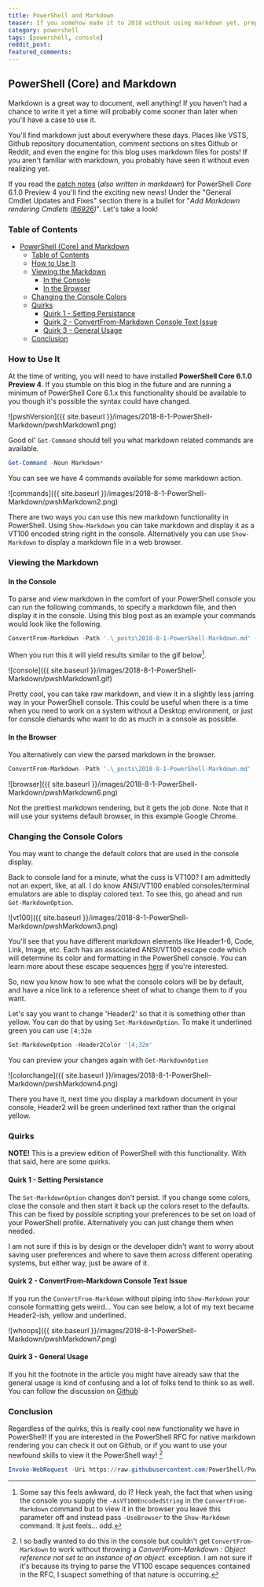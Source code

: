```yaml
---
title: PowerShell and Markdown
teaser: If you somehow made it to 2018 without using markdown yet, prepare to change that.  Markdown support comes to PowerShell!
category: powershell
tags: [powershell, console]
reddit_post:
featured_comments:
---
```


## PowerShell (Core) and Markdown

Markdown is a great way to document, well anything!  If you haven't had a chance to write it yet a time will probably come sooner than later when you'll have a case to use it.

You'll find markdown just about everywhere these days.  Places like VSTS, Github repository documentation, comment sections on sites Github or Reddit, and even the engine for this blog uses markdown files for posts!  If you aren't familiar with markdown, you probably have seen it without even realizing yet.

If you read the [patch notes][patch] (_also written in markdown_) for PowerShell *Core* 6.1.0 Preview 4 you'll find the exciting new news!  Under the "General Cmdlet Updates and Fixes" section there is a bullet for "_Add Markdown rendering Cmdlets ([#6926][issue])_".  Let's take a look!

### Table of Contents

<!-- TOC -->

- [PowerShell (Core) and Markdown](#powershell-core-and-markdown)
    - [Table of Contents](#table-of-contents)
    - [How to Use It](#how-to-use-it)
    - [Viewing the Markdown](#viewing-the-markdown)
        - [In the Console](#in-the-console)
        - [In the Browser](#in-the-browser)
    - [Changing the Console Colors](#changing-the-console-colors)
    - [Quirks](#quirks)
        - [Quirk 1 - Setting Persistance](#quirk-1---setting-persistance)
        - [Quirk 2 - ConvertFrom-Markdown Console Text Issue](#quirk-2---convertfrom-markdown-console-text-issue)
        - [Quirk 3 - General Usage](#quirk-3---general-usage)
    - [Conclusion](#conclusion)

<!-- /TOC -->

### How to Use It

At the time of writing, you will need to have installed **PowerShell Core 6.1.0 Preview 4**.  If you stumble on this blog in the future and are running a minimum of PowerShell Core 6.1.x this functionality should be available to you though it's possible the syntax could have changed.

![pwshVersion]({{ site.baseurl }}/images/2018-8-1-PowerShell-Markdown/pwshMarkdown1.png)

Good ol' `Get-Command` should tell you what markdown related commands are available.

```powershell
Get-Command -Noun Markdown*
```

You can see we have 4 commands available for some markdown action.

![commands]({{ site.baseurl }}/images/2018-8-1-PowerShell-Markdown/pwshMarkdown2.png)

There are two ways you can use this new markdown functionality in PowerShell.  Using `Show-Markdown` you can take markdown and display it as a VT100 encoded string right in the console.  Alternatively you can use `Show-Markdown` to display a markdown file in a web browser.

### Viewing the Markdown

#### In the Console

To parse and view markdown in the comfort of your PowerShell console you can run the following commands, to specify a markdown file, and then display it in the console.  Using this blog post as an example your commands would look like the following.

```powershell
ConvertFrom-Markdown -Path '.\_posts\2018-8-1-PowerShell-Markdown.md' -AsVT100EncodedString | Show-Markdown
```

When you run this it will yield results similar to the gif below[^1].

![console]({{ site.baseurl }}/images/2018-8-1-PowerShell-Markdown/pwshMarkdown1.gif)

Pretty cool, you can take raw markdown, and view it in a slightly less jarring way in your PowerShell console.  This could be useful when there is a time when you need to work on a system without a Desktop environment, or just for console diehards who want to do as much in a console as possible.

#### In the Browser

You alternatively can view the parsed markdown in the browser.

```powershell
ConvertFrom-Markdown -Path '.\_posts\2018-8-1-PowerShell-Markdown.md' | Show-Markdown -UseBrowser
```

![browser]({{ site.baseurl }}/images/2018-8-1-PowerShell-Markdown/pwshMarkdown6.png)

Not the prettiest markdown rendering, but it gets the job done.  Note that it will use your systems default browser, in this example Google Chrome.

### Changing the Console Colors

You may want to change the default colors that are used in the console display.

Back to console land for a minute, what the cuss is VT100?  I am admittedly not an expert, like, at all.  I do know ANSI/VT100 enabled consoles/terminal emulators are able to display colored text.  To see this, go ahead and run `Get-MarkdownOption`.

![vt100]({{ site.baseurl }}/images/2018-8-1-PowerShell-Markdown/pwshMarkdown3.png)

You'll see that you have different markdown elements like Header1-6, Code, Link, Image, etc.  Each has an associated ANSI/VT100 escape code which will determine its color and formatting in the PowerShell console.  You can learn more about these escape sequences [here][ANSIVT100] if you're interested.

So, now you know how to see what the console colors will be by default, and have a nice link to a reference sheet of what to change them to if you want.

Let's say you want to change 'Header2' so that it is something other than yellow.  You can do that by using `Set-MarkdownOption`.  To make it underlined green you can use `[4;32m`

```powershell
Set-MarkdownOption -Header2Color '[4;32m'
```

You can preview your changes again with `Get-MarkdownOption`

![colorchange]({{ site.baseurl }}/images/2018-8-1-PowerShell-Markdown/pwshMarkdown4.png)

There you have it, next time you display a markdown document in your console, Header2 will be green underlined text rather than the original yellow.

### Quirks

**NOTE!**  This is a preview edition of PowerShell with this functionality.  With that said, here are some quirks.

#### Quirk 1 - Setting Persistance

The `Set-MarkdownOption` changes don't persist.  If you change some colors, close the console and then start it back up the colors reset to the defaults.  This can be fixed by possible scripting your preferences to be set on load of your PowerShell profile.  Alternatively you can just change them when needed.

I am not sure if this is by design or the developer didn't want to worry about saving user preferences and where to save them across different operating systems, but either way, just be aware of it.

#### Quirk 2 - ConvertFrom-Markdown Console Text Issue

If you run the `ConvertFrom-Markdown` without piping into `Show-Markdown` your console formatting gets weird...  You can see below, a lot of my text became Header2-ish, yellow and underlined.

![whoops]({{ site.baseurl }}/images/2018-8-1-PowerShell-Markdown/pwshMarkdown7.png)

#### Quirk 3 - General Usage

If you hit the footnote in the article you might have already saw that the general usage is kind of confusing and a lot of folks tend to think so as well.  You can follow the discussion on [Github][commandusage]

### Conclusion

Regardless of the quirks, this is really cool new functionality we have in PowerShell!  If you are interested in the PowerShell RFC for native markdown rendering you can check it out on Github, or if you want to use your newfound skills to view it the PowerShell way! [^2]

```powershell
Invoke-WebRequest -Uri https://raw.githubusercontent.com/PowerShell/PowerShell-RFC/master/3-Experimental/RFC0025-Native-Markdown-Rendering.md | Select-Object -ExpandProperty Content | ConvertFrom-Markdown | Show-Markdown -UseBrowser
```

[^1]:
    Some say this feels awkward, do I?  Heck yeah, the fact that when using the console you supply the `-AsVT100EncodedString` in the `ConvertFrom-Markdown` command but to view it in the browser you leave this parameter off and instead pass `-UseBrowser` to the `Show-Markdown` command.  It just feels... odd.

[^2]:
    I so badly wanted to do this in the console but couldn't get `ConvertFrom-Markdown` to work without throwing a *ConvertFrom-Markdown : Object reference not set to an instance of an object.* exception.  I am not sure if it's because its trying to parse the VT100 escape sequences contained in the RFC,  I suspect something of that nature is occurring.

[patch]:https://github.com/PowerShell/PowerShell/releases/tag/v6.1.0-preview.4
[issue]:https://github.com/PowerShell/PowerShell/pull/6926
[ANSIVT100]:https://misc.flogisoft.com/bash/tip_colors_and_formatting

[commandusage]:https://github.com/PowerShell/PowerShell/issues/7338